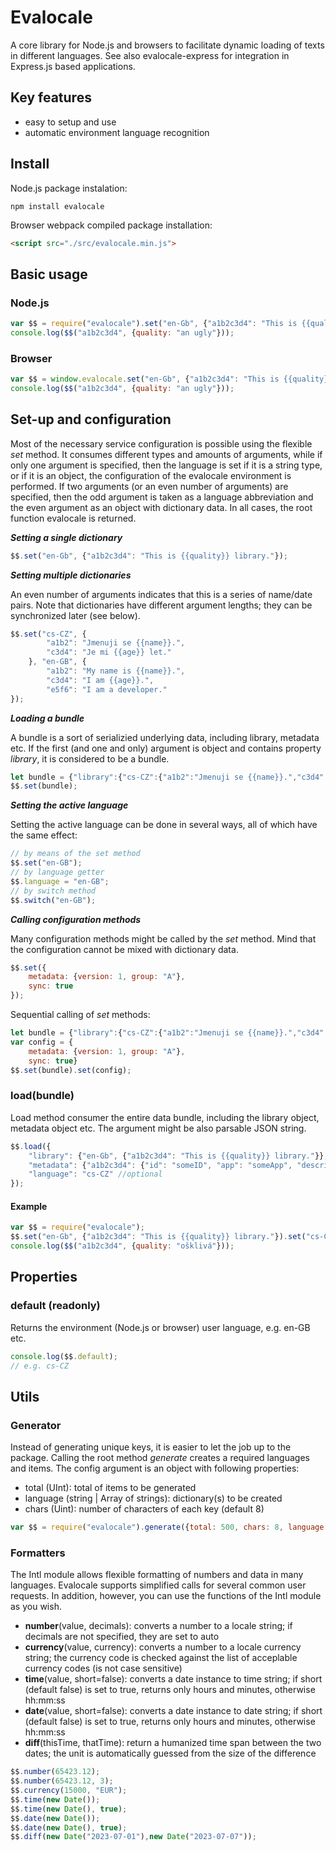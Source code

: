 # Evalocale

A core library for Node.js and browsers to facilitate dynamic loading of texts in different languages.
See also evalocale-express for integration in Express.js based applications.

## Key features

- easy to setup and use
- automatic environment language recognition

## Install

Node.js package instalation:

```npm
npm install evalocale
```

Browser webpack compiled package installation:

```html
<script src="./src/evalocale.min.js">
```

## Basic usage

### Node.js

```js
var $$ = require("evalocale").set("en-Gb", {"a1b2c3d4": "This is {{quality}} library."});
console.log($$("a1b2c3d4", {quality: "an ugly"}));
```

### Browser

```js
var $$ = window.evalocale.set("en-Gb", {"a1b2c3d4": "This is {{quality}} library."});
console.log($$("a1b2c3d4", {quality: "an ugly"}));
```

## Set-up and configuration

Most of the necessary service configuration is possible using the flexible *set* method. It consumes different types and amounts of arguments, while if only one argument is specified, then the language is set if it is a string type, or if it is an object, the configuration of the evalocale environment is performed. If two arguments (or an even number of arguments) are specified, then the odd argument is taken as a language abbreviation and the even argument as an object with dictionary data. In all cases, the root function evalocale is returned.

***Setting a single dictionary***

```javascript
$$.set("en-Gb", {"a1b2c3d4": "This is {{quality}} library."});
```

***Setting multiple dictionaries***

An even number of arguments indicates that this is a series of name/date pairs. Note that dictionaries have different argument lengths; they can be synchronized later (see below).

```javascript
$$.set("cs-CZ", {
        "a1b2": "Jmenuji se {{name}}.",
        "c3d4": "Je mi {{age}} let."
    }, "en-GB", {
        "a1b2": "My name is {{name}}.",
        "c3d4": "I am {{age}}.",
        "e5f6": "I am a developer."
});
```

***Loading a bundle***

A bundle is a sort of serializied underlying data, including library, metadata etc. If the first (and one and only) argument is object and contains property *library*, it is considered to be a bundle.

```javascript
let bundle = {"library":{"cs-CZ":{"a1b2":"Jmenuji se {{name}}.","c3d4":"Je mi {{age}} let.","e5f6":""},"en-GB":{"a1b2":"My name is {{name}}.","c3d4":"I am {{age}}.","e5f6":"I am a developer."}},"metadata":{"a1b2":{"app":"retusa","version":1},"c3d4":{"app":"retusa","version":1},"e5f6":{"app":"retusa","version":1}},"language":"en-GB"};
$$.set(bundle);
```

***Setting the active language***

Setting the active language can be done in several ways, all of which have the same effect:

```javascript
// by means of the set method
$$.set("en-GB");
// by language getter
$$.language = "en-GB";
// by switch method
$$.switch("en-GB");
```

***Calling configuration methods***

Many configuration methods might be called by the *set* method. Mind that the configuration cannot be mixed with dictionary data.

```javascript
$$.set({
    metadata: {version: 1, group: "A"},
    sync: true
});
```

Sequential calling of *set* methods:

```javascript
let bundle = {"library":{"cs-CZ":{"a1b2":"Jmenuji se {{name}}.","c3d4":"Je mi {{age}} let.","e5f6":""},"en-GB":{"a1b2":"My name is {{name}}.","c3d4":"I am {{age}}.","e5f6":"I am a developer."}},"metadata":{"a1b2":{"app":"retusa","version":1},"c3d4":{"app":"retusa","version":1},"e5f6":{"app":"retusa","version":1}},"language":"en-GB"};
var config = {
    metadata: {version: 1, group: "A"},
    sync: true}
$$.set(bundle).set(config);
```

### load(bundle)

Load method consumer the entire data bundle, including the library object, metadata object etc. The argument might be also parsable JSON string.

```javascript
$$.load({
    "library": {"en-Gb", {"a1b2c3d4": "This is {{quality}} library."}},
    "metadata": {"a1b2c3d4": {"id": "someID", "app": "someApp", "description": "whatever", "version": 1}},
    "language": "cs-CZ" //optional    
});
```

#### Example

```javascript
var $$ = require("evalocale");
$$.set("en-Gb", {"a1b2c3d4": "This is {{quality}} library."}).set("cs-CZ", {"a1b2c3d4": "Toto je {{quality}} knihovna."});
console.log($$("a1b2c3d4", {quality: "ošklivá"}));
```

## Properties

### default (readonly)

Returns the environment (Node.js or browser) user language, e.g. en-GB etc.

```javascript
console.log($$.default);
// e.g. cs-CZ
```

## Utils

### Generator

Instead of generating unique keys, it is easier to let the job up to the package. Calling the root method *generate* creates a required languages and items. The config argument is an object with following properties:

- total (UInt): total of items to be generated
- language (string | Array of strings): dictionary(s) to be created
- chars (Uint): number of characters of each key (default 8)

```javascript
var $$ = require("evalocale").generate({total: 500, chars: 8, language: ["en-GB", "cs-CZ"], metadata: {app: "someApp"}});
```

### Formatters

The Intl module allows flexible formatting of numbers and data in many languages. Evalocale supports simplified calls for several common user requests. In addition, however, you can use the functions of the Intl module as you wish.

- **number**(value, decimals): converts a number to a locale string; if decimals are not specified, they are set to auto
- **currency**(value, currency): converts a number to a locale currency string; the currency code is checked against the list of acceplable currency codes (is not case sensitive)
- **time**(value, short=false): converts a date instance to time string; if short (default false) is set to true, returns only hours and minutes, otherwise hh:mm:ss
- **date**(value, short=false): converts a date instance to date string; if short (default false) is set to true, returns only hours and minutes, otherwise hh:mm:ss
- **diff**(thisTime, thatTime): return a humanized time span between the two dates; the unit is automatically guessed from the size of the difference

```javascript
$$.number(65423.12);
$$.number(65423.12, 3);
$$.currency(15000, "EUR");
$$.time(new Date());
$$.time(new Date(), true);
$$.date(new Date());
$$.date(new Date(), true);
$$.diff(new Date("2023-07-01"),new Date("2023-07-07"));
```
